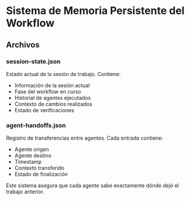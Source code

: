 # Sistema de Memoria Persistente del Workflow

## Archivos

### session-state.json
Estado actual de la sesión de trabajo. Contiene:
- Información de la sesión actual
- Fase del workflow en curso
- Historial de agentes ejecutados
- Contexto de cambios realizados
- Estado de verificaciones

### agent-handoffs.json
Registro de transferencias entre agentes. Cada entrada contiene:
- Agente origen
- Agente destino  
- Timestamp
- Contexto transferido
- Estado de finalización

Este sistema asegura que cada agente sabe exactamente dónde dejó el trabajo anterior.